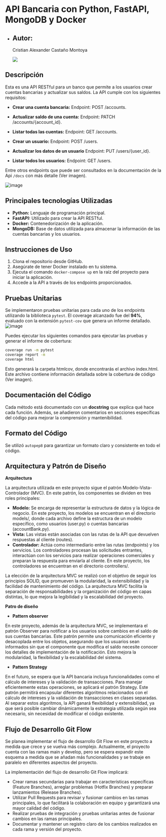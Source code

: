 # API Bancaria con Python, FastAPI, MongoDB y Docker
- ## Autor:
  Cristian Alexander Castaño Montoya
  
  [<img src="https://img.shields.io/badge/LinkedIn-Connect-blue?style=flat&logo=linkedin">](https://www.linkedin.com/in/cristiancastano852/)

## Descripción

Esta es una API RESTful para un banco que permite a los usuarios crear cuentas bancarias y actualizar sus saldos. La API cumple con los siguientes requisitos:

- **Crear una cuenta bancaria:** Endpoint: POST /accounts.

- **Actualizar saldo de una cuenta:** Endpoint: PATCH /accounts/{account_id}. 

- **Listar todas las cuentas:** Endpoint: GET /accounts.

- **Crear un usuario:** Endpoint: POST /users. 

- **Actualizar los datos de un usuario** Endpoint: PUT /users/{user_id}.
  
- **Listar todos los usuarios:** Endpoint: GET /users. 

Entre otros endpoints que puede ser consultados en la documentación de la Api `/docs` con más detalle (Ver imagen).

  ![image](https://github.com/cristiancastano852/Api_Bancaria/assets/44209773/76682d16-f5d0-45ca-9579-72f13160f2cc)

## Principales tecnologías Utilizadas

- **Python:** Lenguaje de programación principal.
- **FastAPI:** Utilizado para crear la API RESTful.
- **Docker:** Contenedorización de la aplicación.
- **MongoDB:** Base de datos utilizada para almacenar la información de las cuentas bancarias y los usuarios.


## Instrucciones de Uso

1. Clona el repositorio desde GitHub.
2. Asegúrate de tener Docker instalado en tu sistema.
3. Ejecuta el comando `docker-compose up` en la raíz del proyecto para iniciar la aplicación.
4. Accede a la API a través de los endpoints proporcionados.

## Pruebas Unitarias

Se implementaron pruebas unitarias para cada uno de los endpoints utilizando la biblioteca `pytest`. El coverage alcanzado fue del **94%**, evaluado con la extensión `pytest-cov` que genera un informe detallado.
  ![image](https://github.com/cristiancastano852/Api_Bancaria/assets/44209773/edf7697c-fd08-4d6d-9adb-1c414839a526)
  
Puedes ejecutar los siguientes comandos para ejecutar las pruebas y generar el informe de cobertura:

```bash
coverage run -m pytest
coverage report -m
coverage html
```
Esto generará la carpeta htmlcov, donde encontrarás el archivo index.html. Este archivo contiene información detallada sobre la cobertura de código (Ver imagen).

## Documentación del Código
Cada método está documentado con un **docstring** que explica qué hace cada función. Además, se añadieron comentarios en secciones específicas del código para mejorar la comprensión y mantenibilidad.

## Formato del Código

Se utilizó `autopep8` para garantizar un formato claro y consistente en todo el código.

## Arquitectura y Patrón de Diseño

**Arquitectura**

La arquitectura utilizada en este proyecto sigue el patrón Modelo-Vista-Controlador (MVC). En este patrón, los componentes se dividen en tres roles principales:

- **Modelo:** Se encarga de representar la estructura de datos y la lógica de negocio. En este proyecto, los modelos se encuentran en el directorio models/, donde cada archivo define la estructura de un modelo específico, como usuarios (user.py) o cuentas bancarias (accountBank.py).
- **Vista:** Las vistas están asociadas con las rutas de la API que devuelven respuestas al cliente (routes).
- **Controlador:** Actúa como intermediario entre las rutas (endpoints) y los servicios. Los controladores procesan las solicitudes entrantes, interactúan con los servicios para realizar operaciones comerciales y preparan la respuesta para enviarla al cliente. En este proyecto, los controladores se encuentran en el directorio controllers/.
  
La elección de la arquitectura MVC se realizó con el objetivo de seguir los principios SOLID, que promueven la modularidad, la extensibilidad y la facilidad de mantenimiento del código. La arquitectura MVC facilita la separación de responsabilidades y la organización del código en capas distintas, lo que mejora la legibilidad y la escalabilidad del proyecto.

**Patro de diseño**
- **Pattern observer**

En este proyecto, además de la arquitectura MVC, se implementara el patrón Observer para notificar a los usuarios sobre cambios en el saldo de sus cuentas bancarias. Este patrón permite una comunicación eficiente y desacoplada entre los objetos, asegurando que los usuarios sean informados sin que el componente que modifica el saldo necesite conocer los detalles de implementación de la notificación. Esto mejora la modularidad, la flexibilidad y la escalabilidad del sistema.

- **Pattern Strategy**
  
En el futuro, se espera que la API bancaria incluya funcionalidades como el cálculo de intereses y la validación de transacciones. Para manejar eficientemente estas operaciones, se aplicará el patrón Strategy. Este patrón permitirá encapsular diferentes algoritmos relacionados con el cálculo de intereses y la validación de transacciones en clases separadas. Al separar estos algoritmos, la API ganará flexibilidad y extensibilidad, ya que será posible cambiar dinámicamente la estrategia utilizada según sea necesario, sin necesidad de modificar el código existente.

## Flujo de Desarrollo Git Flow
Se planea implementar el flujo de desarrollo Git Flow en este proyecto a medida que crece y se vuelva más complejo. Actualmente, el proyecto cuenta con las ramas main y develop, pero se espera expandir este esquema a medida que se añadan más funcionalidades y se trabaje en paralelo en diferentes aspectos del proyecto.

La implementación del flujo de desarrollo Git Flow implicará:

- Crear ramas secundarias para trabajar en características específicas (Feature Branches), arreglar problemas (Hotfix Branches) y preparar lanzamientos (Release Branches).
- Utilizar Pull Requests para revisar y fusionar cambios en las ramas principales, lo que facilitará la colaboración en equipo y garantizará una mayor calidad del código.
- Realizar pruebas de integración y pruebas unitarias antes de fusionar cambios en las ramas principales.
- Documentar y mantener un registro claro de los cambios realizados en cada rama y versión del proyecto.
